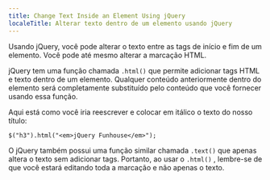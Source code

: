 ```yaml
---
title: Change Text Inside an Element Using jQuery
localeTitle: Alterar texto dentro de um elemento usando jQuery
---
```

Usando jQuery, você pode alterar o texto entre as tags de início e fim de um elemento. Você pode até mesmo alterar a marcação HTML.

jQuery tem uma função chamada `.html()` que permite adicionar tags HTML e texto dentro de um elemento. Qualquer conteúdo anteriormente dentro do elemento será completamente substituído pelo conteúdo que você fornecer usando essa função.

Aqui está como você iria reescrever e colocar em itálico o texto do nosso título:
```
$("h3").html("<em>jQuery Funhouse</em>"); 
```

O jQuery também possui uma função similar chamada `.text()` que apenas altera o texto sem adicionar tags. Portanto, ao usar o `.html()` , lembre-se de que você estará editando toda a marcação e não apenas o texto.